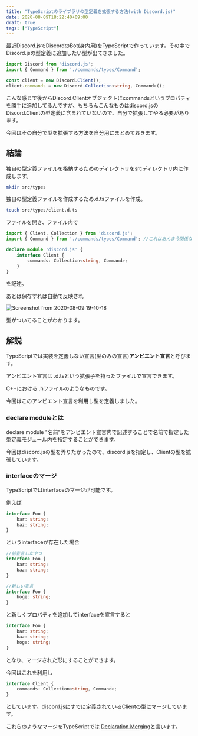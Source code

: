 ```yaml
---
title: "TypeScriptのライブラリの型定義を拡張する方法(with Discord.js)"
date: 2020-08-09T18:22:40+09:00
draft: true
tags: ["TypeScript"]
---
```


最近Discord.jsでDiscordのBot(身内用)をTypeScriptで作っています。その中でDiscord.jsの型定義に追加したい型が出てきました。

```typescript
import Discord from 'discord.js';
import { Command } from './commands/types/Command';

const client = new Discord.Client();
client.commands = new Discord.Collection<string, Command>();
```

こんな感じで後からDiscord.Clientオブジェクトにcommandsというプロパティを勝手に追加してるんですが、もちろんこんなものはdiscord.jsのDiscord.Clientの型定義に含まれていないので、自分で拡張してやる必要があります。

今回はその自分で型を拡張する方法を自分用にまとめておきます。

## 結論

独自の型定義ファイルを格納するためのディレクトリをsrcディレクトリ内に作成します。

```bash
mkdir src/types
```

独自の型定義ファイルを作成するため.d.tsファイルを作成。

```bash
touch src/types/client.d.ts
```

ファイルを開き、ファイル内で

```typescript
import { Client, Collection } from 'discord.js';
import { Command } from './commands/types/Command'; //これはあんま今関係ない

declare module 'discord.js' {
    interface Client {
        commands: Collection<string, Command>;
    }
}
```

を記述。

あとは保存すれば自動で反映され

![Screenshot from 2020-08-09 19-10-18](https://user-images.githubusercontent.com/37544784/89729804-1913a200-da74-11ea-96e5-5fe582247861.png)

型がついてることがわかります。

## 解説

TypeScriptでは実装を定義しない宣言(型のみの宣言)**アンビエント宣言**と呼びます。

アンビエント宣言は .d.tsという拡張子を持ったファイルで宣言できます。

C++における .hファイルのようなものです。

今回はこのアンビエント宣言を利用し型を定義しました。

### declare moduleとは

declare module "名前"をアンビエント宣言内で記述することで名前で指定した型定義モジュール内を指定することができます。

今回はdiscord.jsの型を弄りたかったので、discord.jsを指定し、Clientの型を拡張しています。

### interfaceのマージ

TypeScriptではinterfaceのマージが可能です。

例えば

```typescript
interface Foo {
    bar: string;
    baz: string;
}
```

というinterfaceが存在した場合

```typescript
//前宣言したやつ
interface Foo {
    bar: string;
    baz: string;
}

//新しい宣言
interface Foo {
    hoge: string;
}
```

と新しくプロパティを追加してinterfaceを宣言すると

```typescript
interface Foo {
    bar: string;
    baz: string;
    hoge: string;
}
```



となり、マージされた形にすることができます。

今回はこれを利用し

```typescript
interface Client {
    commands: Collection<string, Command>;
}
```

としています。discord.jsにすでに定義されているClientの型にマージしています。

これらのようなマージをTypeScriptでは [Declaration Merging](https://www.typescriptlang.org/docs/handbook/declaration-merging.html)と言います。